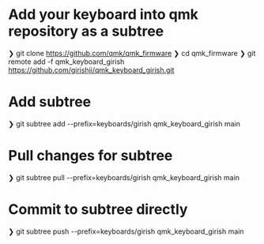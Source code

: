 # Add your keyboard into qmk repository as a subtree
❯ git clone https://github.com/qmk/qmk_firmware
❯ cd qmk_firmware
❯ git remote add -f qmk_keyboard_girish https://github.com/girishji/qmk_keyboard_girish.git

# Add subtree
❯ git subtree add --prefix=keyboards/girish qmk_keyboard_girish main
<!-- ❯ git subtree add --prefix=keyboards/girish qmk_keyboard_girish main --squash -->

# Pull changes for subtree
❯ git subtree pull --prefix=keyboards/girish qmk_keyboard_girish main

# Commit to subtree directly
❯ git subtree push --prefix=keyboards/girish qmk_keyboard_girish main
